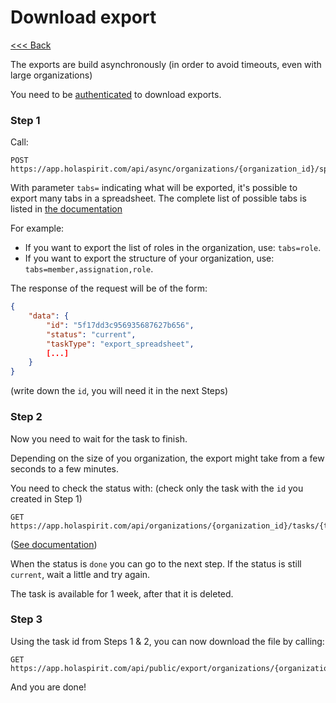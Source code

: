 Download export
===============

[<<< Back](README.md)

The exports are build asynchronously (in order to avoid timeouts, even with large organizations)

You need to be [authenticated](api.md) to download exports.

### Step 1

Call:

```
POST https://app.holaspirit.com/api/async/organizations/{organization_id}/spreadsheet
```

With parameter `tabs=` indicating what will be exported, it's possible to export many tabs in a spreadsheet. The complete list of possible tabs is listed in [the documentation](https://app.holaspirit.com/api/doc/async#post--api-async-organizations-{organization_id}-spreadsheet)

For example: 

* If you want to export the list of roles in the organization, use: `tabs=role`.
* If you want to export the structure of your organization, use: `tabs=member,assignation,role`.

The response of the request will be of the form:

```json
{
    "data": {
        "id": "5f17dd3c956935687627b656",
        "status": "current",
        "taskType": "export_spreadsheet",        
        [...]
    }
}
```
(write down the `id`, you will need it in the next Steps)

### Step 2

Now you need to wait for the task to finish.

Depending on the size of you organization, the export might take from a few seconds to a few minutes.

You need to check the status with: (check only the task with the `id` you created in Step 1)

```
GET https://app.holaspirit.com/api/organizations/{organization_id}/tasks/{task_id}
```
([See documentation](https://app.holaspirit.com/api/doc/organization#get--api-organizations-{organization_id}-tasks-{task_id}))

When the status is `done` you can go to the next step. If the status is still `current`, wait a little and try again.

The task is available for 1 week, after that it is deleted.

### Step 3

Using the task id from Steps 1 & 2, you can now download the file by calling:

```
GET https://app.holaspirit.com/api/public/export/organizations/{organization_id}/tasks/{task_id}/download
```

And you are done!
